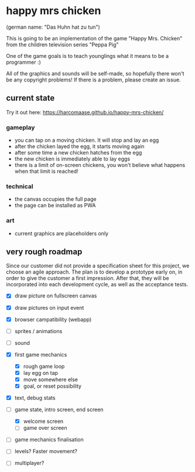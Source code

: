 # happy mrs chicken

(german name: "Das Huhn hat zu tun")

This is going to be an implementation of the game "Happy Mrs. Chicken" from
the children television series "Peppa Pig"

One of the game goals is to teach younglings what it means to be a programmer :)

All of the graphics and sounds will be self-made, so hopefully there won't be
any copyright problems! If there is a problem, please create an issue.

## current state

Try it out here: https://harcomaase.github.io/happy-mrs-chicken/

### gameplay

- you can tap on a moving chicken. It will stop and lay an egg
- after the chicken layed the egg, it starts moving again
- after some time a new chicken hatches from the egg
- the new chicken is immediately able to lay eggs
- there is a limit of on-screen chickens, you won't believe what happens when that limit is reached!

### technical

- the canvas occupies the full page
- the page can be installed as PWA

### art

- current graphics are placeholders only

## very rough roadmap

Since our customer did not provide a specification sheet for this project, we
choose an agile approach. The plan is to develop a prototype early on, in order
to give the customer a first impression. After that, they will be
incorporated into each development cycle, as well as the acceptance tests.

- [x] draw picture on fullscreen canvas
- [x] draw pictures on input event
- [x] browser campatibility (webapp)
- [ ] sprites / animations
- [ ] sound
- [x] first game mechanics
  - [x] rough game loop
  - [x] lay egg on tap
  - [x] move somewhere else
  - [x] goal, or reset possibility
- [x] text, debug stats
- [ ] game state, intro screen, end screen
  - [x] welcome screen
  - [ ] game over screen
- [ ] game mechanics finalisation
- [ ] levels? Faster movement?
- [ ] multiplayer?


